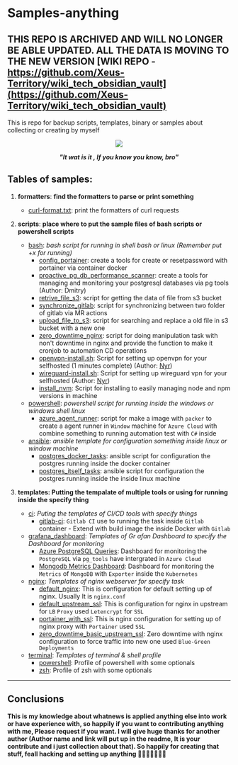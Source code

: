 # Samples-anything

## THIS REPO IS ARCHIVED AND WILL NO LONGER BE ABLE UPDATED. ALL THE DATA IS MOVING TO THE NEW VERSION [WIKI REPO - https://github.com/Xeus-Territory/wiki_tech_obsidian_vault](https://github.com/Xeus-Territory/wiki_tech_obsidian_vault)

This is repo for backup scripts, templates, binary or samples about collecting or creating by myself

<div align="center">
    <img src="https://media1.giphy.com/media/3orieS4jfHJaKwkeli/giphy.gif">
    <strong><em><p style="text-align: center;">"It wat is it , If you know you know, bro"</p></em></strong>
</div>

## Tables of samples:
1. **formatters**: **find the formatters to parse or print something**
    - [curl-format.txt](./formatters/curl/curl-format.txt): print the formatters of curl requests

2. **scripts**: **place where to put the sample files of bash scripts or powershell scripts**
    - [bash](./scripts/bash/): *bash script for running in shell bash or linux (Remember put +x for running)*
      - [config_portainer](./scripts/bash/config_portainer.sh): create a tools for create or resetpassword with portainer via container docker
      - [proactive_pg_db_performance_scanner](./scripts/bash/proactive_pg_db_performance_scanner.sh): create a tools for managing and monitoring your postgresql databases via pg tools (Author: Dmitry)
      - [retrive_file_s3](./scripts/bash/retrive_file_s3.sh): script for getting the data of file from s3 bucket
      - [synchronize_gitlab](./scripts/bash/synchronize_gitlab.sh): script for synchronizing between two folder of gitlab via MR actions
      - [upload_file_to_s3](./scripts/bash/upload_file_s3.sh): script for searching and replace a old file in s3 bucket with a new one
      - [zero_downtime_nginx](./scripts/bash/zero_downtime_nginx.sh): script for doing manipulation task with non't downtime in nginx and provide the function to make it cronjob to automation CD operations
      - [openvpn-install.sh](https://github.com/Nyr/openvpn-install/blob/master/openvpn-install.sh): Script for setting up openvpn for your selfhosted (1 minutes complete) (Author: [Nyr](https://github.com/Nyr))
      - [wireguard-install.sh](https://github.com/Nyr/wireguard-install/blob/master/wireguard-install.sh): Script for setting up wireguard vpn for your selfhosted (Author: [Nyr](https://github.com/Nyr))
      - [install_nvm](./scripts/bash/install_nvm.sh): Script for installing to easily managing node and npm versions in machine
   - [powershell](./scripts/powershell/): *powershell script for running inside the windows or windows shell linux*
      - [azure_agent_runner](./scripts/powershell/azure_agent_runner.ps1): script for make a image with `packer` to create a agent runner in `Window` machine for `Azure Cloud` with combine something to running automation test with `C#` inside
   - [ansible](./scripts/ansible/): *ansible template for configuration something inside linux or window machine*
      - [postgres_docker_tasks](./scripts/ansible/postgres_docker_tasks.yaml): ansible script for configuration the postgres running inside the docker container
      - [postgres_itself_tasks](./scripts/ansible/postgres_itself_tasks.yaml): ansible script for configuration the postgres running inside the inside linux machine 

3. **templates: Putting the tempalate of multiple tools or using for running inside the specify thing**
   - [ci](./templates/ci/): *Puting the templates of CI/CD tools with specify things*
      - [gitlab-ci](./templates/ci/.gitlab-ci.yml): `Gitlab CI` use to running the task inside `Gitlab` container - Extend with build image the inside Docker with `Gitlab`
   - [grafana_dashboard](./templates/grafana_dashboards/): *Templates of Gr afan Dashboard to specify the Dashboard for monitoring*
      - [Azure PostgreSQL Queries](./templates/grafana_dashboards/Azure%20PostgreSQL%20Queries-1692262468003.json): Dashboard for monitoring the `PostgreSQL` via `pg_tools` have intergrated in `Azure Cloud`
      - [Mongodb Metrics Dashboard](./templates/grafana_dashboards/Mongodb%20Metrics%20Dashboard-1692262571804.json): Dashboard for monitoring the `Metrics` of `MongoDB` with `Exporter` inside the `Kubernetes`
   - [nginx](./templates/nginx/): *Templates of nginx webserver for specify task*
      - [default_nginx](./templates/nginx/default_nginx.conf): This is configuration for default setting up of nginx. Usually It is `nginx.conf`
      - [default_upstream_ssl](./templates/nginx/default_upstream_ssl.conf): This is configuration for nginx in upstream for `LB` `Proxy` used `Letencrypt` for `SSL`
      - [portainer_with_ssl](./templates/nginx/portainer_with_ssl.conf): This is nginx configuration for setting up of nginx proxy with `Portainer` used `SSL`
      - [zero_downtime_basic_upstream_ssl](./templates/nginx/zero_downtime_basic_upstream_ssl.conf): Zero downtime with nginx configuration to force traffic into new one used `Blue-Green Deployments`
   - [terminal](./templates/terminal/): *Templates of terminal & shell profile*
      - [powershell](./templates/terminal/powershell_profile.ps1): Profile of powershell with some optionals
      - [zsh](./templates/terminal/zsh_profile.sh): Profile of zsh with some optionals 

---
## Conclusions 
**This is my knowledge about whatnews is applied anything else into work or have experience with, so happily if you want to contributing anything with me, Please request if you want. I will give huge thanks for another author  (Author name and link will put up in the readme, It is your contribute and i just collection about that). So happily for creating that stuff, feall hacking and setting up anything :rocket::rocket::rocket::rocket::rocket::rocket::rocket:**
